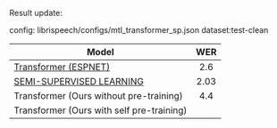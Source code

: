 Result update:

config: librispeech/configs/mtl_transformer_sp.json
dataset:test-clean

Model|WER
-|:-:|
[Transformer (ESPNET)](https://arxiv.org/abs/1909.06317)| 2.6 
[SEMI-SUPERVISED LEARNING](https://arxiv.org/pdf/1911.08460.pdf)|2.03
Transformer (Ours without pre-training) | 4.4 
Transformer (Ours with self pre-training) | 
